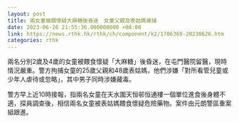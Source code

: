```yaml
---
layout: post
title: 兩女童被餵懷疑大麻糖後昏迷　女童父親及表姑媽被捕
date: 2023-06-26 21:55:36.000000000 +08:00
link: https://news.rthk.hk/rthk/ch/component/k2/1706369-20230626.htm
categories: rthk
---
```


兩名分別2歲及4歲的女童被餵食懷疑「大麻糖」後昏迷，在屯門醫院留醫，現時情況嚴重。警方拘捕女童的25歲父親和48歲表姑媽，他們涉嫌「對所看管兒童或少年人虐待或忽略」，其中男子同時涉嫌藏毒。

警方早上近10時接報，指兩名女童在天水圍天恒邨恒通樓一個單位進食後身體不適，探員調查後，相信兩名女童被表姑媽餵食懷疑危險藥物。案件由元朗警區重案組跟進。
